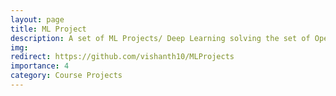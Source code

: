 ```yaml
---
layout: page
title: ML Project
description: A set of ML Projects/ Deep Learning solving the set of Open source problems.
img: 
redirect: https://github.com/vishanth10/MLProjects
importance: 4
category: Course Projects
---
```


